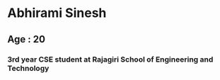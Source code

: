 # Abhirami Sinesh
## Age : 20
### 3rd year CSE student at Rajagiri School of Engineering and Technology
